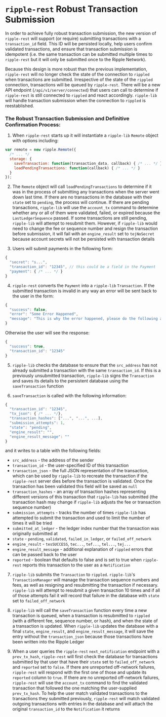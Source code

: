 # `ripple-rest` Robust Transaction Submission

In order to achieve fully robust transaction submission, the new version of `ripple-rest` will support (or require) submitting transactions with a `transaction_id` field. This ID will be persisted locally, help users confirm validated transactions, and ensure that transaction submission is idempotent (i.e. the same transaction can be submitted multiple times to `ripple-rest` but it will only be submitted once to the Ripple Network).

Because this design is more robust than the previous implementation, `ripple-rest` will no longer check the state of the connection to `rippled` when transactions are submitted. Irrespective of the state of the `rippled` connection, transactions will be queued by `ripple-rest`. There will be a new API endpoint (`/api/v1/server/connected`) that users can call to determine if `ripple-rest` is still connected to `rippled` and react accordingly. `ripple-lib` will handle transaction submission when the connection to `rippled` is reestablished.


### The Robust Transaction Submission and Definitive Confirmation Process:

1. When `ripple-rest` starts up it will instantiate a `ripple-lib` `Remote` object with options including:
  
  ```js
  var remote = new ripple.Remote({
    /* ... */
    storage: {
      saveTransaction: function(transaction_data, callback) { /* ... */ },
      loadPendingTransactions: function(callback) { /* ... */ }
    }
  });
  ```

2. The `Remote` object will call `loadPendingTransactions` to determine if it was in the process of submitting any transactions when the server went down last time. If there are no transactions in the database with their `state` set to `pending`, the process will continue. If there are pending transactions, `ripple-lib` will use the `account_tx` command to determine whether any or all of them were validated, failed, or expired because the `LastLedgerSequence` passed. If some transactions are still pending, `ripple-lib` will attempt to resubmit them. However, if `ripple-lib` would need to change the fee or sequence number and resign the transaction before submission, it will fail with an `engine_result` set to `tejNoSecret` because account secrets will not be persisted with transaction details

3. Users will submit payments in the following form:

  ```js
  {
    "secret": "s...",
    "transaction_id": "12345", // this could be a field in the Payment
    "payment": { /* ... */ }
  }
  ```

4. `ripple-rest` converts the `Payment` into a `ripple-lib` `Transaction`. If the submitted transaction is invalid in any way an error will be sent back to the user in the form:

  ```js
  {
    "success": false,
    "error": "Some Error Happened",
    "message": "This is why the error happened, please do the following and try again"
  }
  ```
  Otherwise the user will see the response:
  ```js
  {
    "success": true,
    "transaction_id": "12345"
  }
  ```


5. `ripple-lib` checks the database to ensure that the `src_address` has not already submitted a transaction with the same `transaction_id`. If this is a previously unsubmitted transaction, `ripple-lib` signs the `Transaction` and saves its details to the persistent database using the `saveTransaction` function

6. `saveTransaction` is called with the following information:

  ```js
  {
    "transaction_id": "12345",
    "tx_json": { /* ... */},
    "transaction_hashes": ["...", "...", ...],
    "submission_attempts": 1,
    "state": "pending",
    "engine_result": "",
    "engine_result_message": ""
  }
  ```
  and it writes to a table with the following fields:
  + `src_address` - the address of the sender
  + `transaction_id` - the user-specified ID of this transaction
  + `transaction_json` - the full JSON representation of the transaction, which can be used by `ripple-lib` to recreate the transaction if the `ripple-rest` server dies before the transaction is validated. Once the transaction has been validated this field will be saved as `null`
  + `transaction_hashes` - an array of transaction hashes representing different versions of this transaction that `ripple-lib` has submitted (the transaction hash may change if `ripple-lib` adjusts the fee or transaction sequence number)
  + `submission_attempts` - tracks the number of times `ripple-lib` has attempted to submit the transaction and used to limit the number of times it will be tried
  + `submitted_at_ledger` - the ledger index number that the transaction was originally submitted at
  + `state` - `pending`, `validated`, `failed_in_ledger`, or `failed_off_network`
  + `engine_result` - `tesSUCCESS`, `tec...`, `tef...`, `tel...`, `tej...`
  + `engine_result_message` - additional explanation of `rippled` errors that can be passed back to the user
  + `reported` - boolean that defaults to false and is set to true when `ripple-rest` reports this transaction to the user as a `Notification`

7. `ripple-lib` submits the `Transaction` to `rippled`. `ripple-lib`'s `TransactionManager` will manage the transaction sequence numbers and fees, as well as resigning and resubmitting the transaction if necessary. `ripple-lib` will attempt to resubmit a given transaction 10 times and if all of those attempts fail it will record that failure in the database with `state` set to `failed_off_network`

8. `ripple-lib` will call the `saveTransaction` function every time a new transaction is queued, when a transaction is resubmitted to `rippled` (with a different fee, sequence number, or hash), and when the state of a transaction is updated. When `ripple-lib` updates the database with a final `state`, `engine_result`, and `engine_result_message`, it will save the entry without the `transaction_json` because those transactions have been written into the Ripple Ledger

9. When a user queries the `ripple-rest` `next_notification` endpoint with a `prev_tx_hash`, `ripple-rest` will first check the database for transactions submitted by that user that have their `state` set to `failed_off_network` and `reported` set to `false`. If there are unreported off-network failures, `ripple-rest` will respond with the first one of those and update its `reported` column to `true`. If there are no unreported off-network failures, `ripple-rest` will use the `account_tx` command to find the validated transaction that followed the one matching the user-supplied `prev_tx_hash`. To help the user match validated transactions to the transactions they submitted previously, `ripple-rest` will match validated outgoing transactions with entries in the database and will attach the original `transaction_id` to the `Notification` it returns

